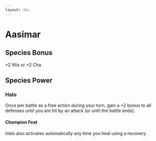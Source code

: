 ```yaml
---
layout: doc
---
```

# Aasimar

## Species Bonus

+2 Wis or +2 Cha

## Species Power

### Halo

Once per battle as a free action during your turn, gain a +2 bonus to all defenses until you are hit by an attack (or until the battle ends).

#### Champion Feat

_Halo_ also activates automatically any time you heal using a recovery.
